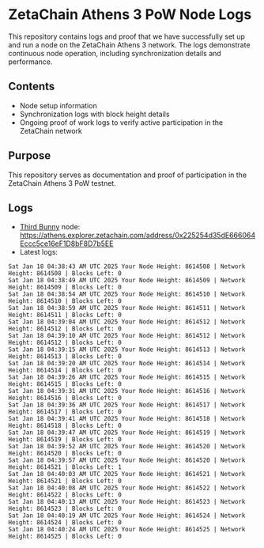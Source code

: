 # ZetaChain Athens 3 PoW Node Logs
This repository contains logs and proof that we have successfully set up and run a node on the ZetaChain Athens 3 network. The logs demonstrate continuous node operation, including synchronization details and performance.

## Contents
- Node setup information
- Synchronization logs with block height details
- Ongoing proof of work logs to verify active participation in the ZetaChain network

## Purpose
This repository serves as documentation and proof of participation in the ZetaChain Athens 3 PoW testnet.

## Logs

- [Third Bunny](https://thirdbunny.xyz/) node: https://athens.explorer.zetachain.com/address/0x225254d35dE666064Eccc5ce16eF1D8bF8D7b5EE
- Latest logs:
```
Sat Jan 18 04:38:43 AM UTC 2025 Your Node Height: 8614508 | Network Height: 8614508 | Blocks Left: 0
Sat Jan 18 04:38:49 AM UTC 2025 Your Node Height: 8614509 | Network Height: 8614509 | Blocks Left: 0
Sat Jan 18 04:38:54 AM UTC 2025 Your Node Height: 8614510 | Network Height: 8614510 | Blocks Left: 0
Sat Jan 18 04:38:59 AM UTC 2025 Your Node Height: 8614511 | Network Height: 8614511 | Blocks Left: 0
Sat Jan 18 04:39:04 AM UTC 2025 Your Node Height: 8614512 | Network Height: 8614512 | Blocks Left: 0
Sat Jan 18 04:39:10 AM UTC 2025 Your Node Height: 8614512 | Network Height: 8614512 | Blocks Left: 0
Sat Jan 18 04:39:15 AM UTC 2025 Your Node Height: 8614513 | Network Height: 8614513 | Blocks Left: 0
Sat Jan 18 04:39:20 AM UTC 2025 Your Node Height: 8614514 | Network Height: 8614514 | Blocks Left: 0
Sat Jan 18 04:39:26 AM UTC 2025 Your Node Height: 8614515 | Network Height: 8614515 | Blocks Left: 0
Sat Jan 18 04:39:31 AM UTC 2025 Your Node Height: 8614516 | Network Height: 8614516 | Blocks Left: 0
Sat Jan 18 04:39:36 AM UTC 2025 Your Node Height: 8614517 | Network Height: 8614517 | Blocks Left: 0
Sat Jan 18 04:39:41 AM UTC 2025 Your Node Height: 8614518 | Network Height: 8614518 | Blocks Left: 0
Sat Jan 18 04:39:47 AM UTC 2025 Your Node Height: 8614519 | Network Height: 8614519 | Blocks Left: 0
Sat Jan 18 04:39:52 AM UTC 2025 Your Node Height: 8614520 | Network Height: 8614520 | Blocks Left: 0
Sat Jan 18 04:39:57 AM UTC 2025 Your Node Height: 8614520 | Network Height: 8614521 | Blocks Left: 1
Sat Jan 18 04:40:03 AM UTC 2025 Your Node Height: 8614521 | Network Height: 8614521 | Blocks Left: 0
Sat Jan 18 04:40:08 AM UTC 2025 Your Node Height: 8614522 | Network Height: 8614522 | Blocks Left: 0
Sat Jan 18 04:40:13 AM UTC 2025 Your Node Height: 8614523 | Network Height: 8614523 | Blocks Left: 0
Sat Jan 18 04:40:19 AM UTC 2025 Your Node Height: 8614524 | Network Height: 8614524 | Blocks Left: 0
Sat Jan 18 04:40:24 AM UTC 2025 Your Node Height: 8614525 | Network Height: 8614525 | Blocks Left: 0
```
